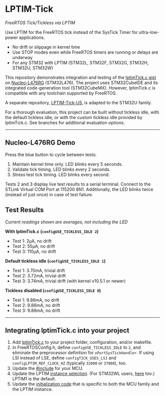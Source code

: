 # LPTIM-Tick
*FreeRTOS Tick/Tickless via LPTIM*

Use LPTIM for the FreeRTOS tick instead of the SysTick Timer for ultra-low-power applications.

- No drift or slippage in kernel time
- Use STOP modes even while FreeRTOS timers are running or delays are underway
- For any STM32 with LPTIM (STM32L, STM32F, STM32G, STM32H, STM32U, STM32W)

This repository demonstrates integration and testing of the [lptimTick.c gist](https://gist.github.com/jefftenney/02b313fe649a14b4c75237f925872d72) on [Nucleo-L476RG](https://www.st.com/en/evaluation-tools/nucleo-l476rg.html) (STM32L476).  The project uses STM32CubeIDE and its integrated code-generation tool (STM32CubeMX).  However, lptimTick.c is compatible with any toolchain supported by FreeRTOS.

A separate repository, [LPTIM-Tick-U5](https://github.com/jefftenney/LPTIM-Tick-U5), is adapted to the STM32U family.

For a thorough evaluation, this project can be built without tickless idle, with the default tickless idle, or with the custom tickless idle provided by lptimTick.c.  See branches for additional evaluation options.

---

## Nucleo-L476RG Demo

Press the blue button to cycle between tests:
1. Maintain kernel time only.  LED blinks every 5 seconds.
2. Validate tick timing.  LED blinks every 2 seconds.
3. Stress test tick timing.  LED blinks every second.

Tests 2 and 3 display live test results to a serial terminal.  Connect to the STLink Virtual COM Port at 115200 8N1.  Additionally, the LED blinks twice (instead of just once) in case of test failure.

## Test Results
*Current readings shown are averages, *not* including the LED*

__With lptimTick.c (`configUSE_TICKLESS_IDLE 2`)__

- Test 1: 2μA, no drift
- Test 2: 55μA, no drift
- Test 3: 110μA, no drift

__Default tickless idle (`configUSE_TICKLESS_IDLE 1`)__

- Test 1: 3.70mA, trivial drift
- Test 2: 3.72mA, trivial drift
- Test 3: 3.74mA, trivial drift (with kernel v10.5.1 or newer)

__Tickless disabled (`configUSE_TICKLESS_IDLE 0`)__

- Test 1: 9.86mA, no drift
- Test 2: 9.86mA, no drift
- Test 3: 9.86mA, no drift

---

## Integrating lptimTick.c into your project

1. Add [lptimTick.c](https://github.com/jefftenney/LPTIM-Tick/blob/main/Core/Src/lptimTick.c) to your project folder, configuration, and/or makefile.
1. In FreeRTOSConfig.h, define `configUSE_TICKLESS_IDLE` to `2`, and eliminate the preprocessor definition for `xPortSysTickHandler`.  If using LSI instead of LSE, define `configTICK_USES_LSI` and `configLPTIM_REF_CLOCK_HZ` (typically `32000` or `37000`), too.
1. Update the [#include](https://github.com/jefftenney/LPTIM-Tick/blob/5ca1c2ee5878479d2c5c1bac3c8f6a6ae2dea7eb/Core/Src/lptimTick.c#L32) for your MCU.
1. Update the LPTIM [instance selection](https://github.com/jefftenney/LPTIM-Tick/blob/5ca1c2ee5878479d2c5c1bac3c8f6a6ae2dea7eb/Core/Src/lptimTick.c#L255-L257).  (For STM32WL users, [here](https://github.com/jefftenney/LPTIM-Tick/blob/5ca1c2ee5878479d2c5c1bac3c8f6a6ae2dea7eb/Core/Src/lptimTick.c#L289) too.)  LPTIM1 is the default.
1. Update the [initialization code](https://github.com/jefftenney/LPTIM-Tick/blob/5ca1c2ee5878479d2c5c1bac3c8f6a6ae2dea7eb/Core/Src/lptimTick.c#L275-L279) that is specific to both the MCU family and the LPTIM instance.

